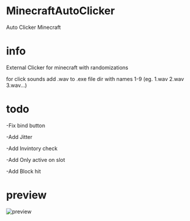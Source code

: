 # MinecraftAutoClicker
Auto Clicker Minecraft

# info

External Clicker for minecraft with randomizations 

for click sounds add .wav to .exe file dir with names 1-9 (eg. 1.wav 2.wav 3.wav...)

# todo 

-Fix bind button

-Add Jitter

-Add Invintory check

-Add Only active on slot

-Add Block hit



# preview
![preview](https://i.imgur.com/pH13hDc.png)
